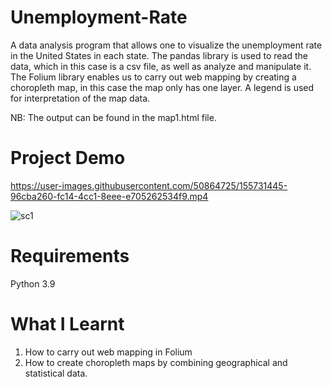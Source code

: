 # Unemployment-Rate
A data analysis program that allows one to visualize the unemployment rate in the United States in each state.
The pandas library is used to read the data, which in this case is a csv file, as well as analyze and manipulate it.
The Folium library enables us to carry out web mapping by creating a choropleth map, in this case the map only has one layer.
A legend is used for interpretation of the map data. 

NB: The output can be found in the map1.html file. 

# Project Demo
https://user-images.githubusercontent.com/50864725/155731445-96cba260-fc14-4cc1-8eee-e705262534f9.mp4

![sc1](https://user-images.githubusercontent.com/50864725/155731596-2eddb755-0c5c-49cc-bb73-2113ad858d05.PNG)

# Requirements
Python 3.9 

# What I Learnt
1. How to carry out web mapping in Folium 
2. How to create choropleth maps by combining geographical and statistical data. 

